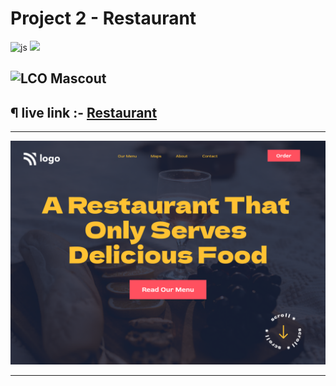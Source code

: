 # Project 2 - Restaurant

![js](https://img.shields.io/badge/JS-Bootcamp-yellow) ![](https://img.shields.io/badge/html-project2-green)

## ![LCO Mascout](https://learncodeonline.in/mascot.png)

## ¶ live link :- [Restaurant](https://assignment-2-restaurant.netlify.app/)

---

![preview](./assets/2.png)

---
